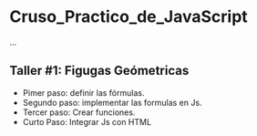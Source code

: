 # Cruso_Practico_de_JavaScript

... 

## Taller #1: Figugas Geómetricas

- Pimer paso: definir las fórmulas.
- Segundo paso:  implementar las formulas en Js.
- Tercer paso: Crear funciones.
- Curto Paso: Integrar Js con HTML